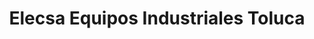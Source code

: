 ---
title: "Elecsa Equipos Industriales Toluca"
url: /toluca-de-lerdo/elecsa-equipos-industriales-toluca/
shop: comercio
---